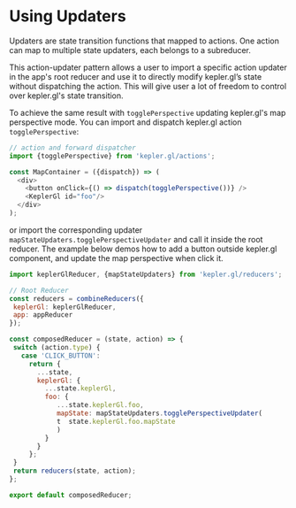 # Using Updaters
Updaters are state transition functions that mapped to actions. One action can map to multiple state updaters, each belongs to a subreducer.


This action-updater pattern allows a user to import a specific action updater in the app's root reducer and use it to directly modify kepler.gl’s state without dispatching the action. This will give user a lot of freedom to control over kepler.gl's state transition.

To achieve the same result with `togglePerspective` updating kepler.gl's map perspective mode. You can import and dispatch kepler.gl action `togglePerspective`:

```js
// action and forward dispatcher
import {togglePerspective} from 'kepler.gl/actions';

const MapContainer = ({dispatch}) => (
  <div>
    <button onClick={() => dispatch(togglePerspective())} />
    <KeplerGl id="foo"/>
  </div>
);
```

or import the corresponding updater `mapStateUpdaters.togglePerspectiveUpdater` and call it inside the root reducer. The example below demos how to add a button outside kepler.gl component, and update the map perspective when click it.

```js
import keplerGlReducer, {mapStateUpdaters} from 'kepler.gl/reducers';

// Root Reducer
const reducers = combineReducers({
 keplerGl: keplerGlReducer,
 app: appReducer
});

const composedReducer = (state, action) => {
 switch (action.type) {
   case 'CLICK_BUTTON':
     return {
       ...state,
       keplerGl: {
         ...state.keplerGl,
         foo: {
            ...state.keplerGl.foo,
            mapState: mapStateUpdaters.togglePerspectiveUpdater(
            t  state.keplerGl.foo.mapState
            )
         }
       }
     };
 }
 return reducers(state, action);
};

export default composedReducer;
```
